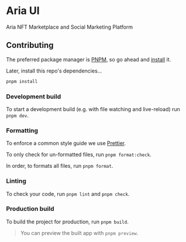 # Aria UI

Aria NFT Marketplace and Social Marketing Platform

## Contributing

The preferred package manager is [PNPM](https://pnpm.js.org/en/), so go ahead and [install](https://pnpm.io/installation) it.

Later, install this repo's dependencies...

```bash
pnpm install
```

### Development build

To start a development build (e.g. with file watching and live-reload) run `pnpm dev`.

### Formatting

To enforce a common style guide we use [Prettier](https://prettier.io).

To only check for un-formatted files, run `pnpm format:check`.

In order, to formats all files, run `pnpm format`.

### Linting

To check your code, run `pnpm lint` and `pnpm check`.

### Production build

To build the project for production, run `pnpm build`.

> You can preview the built app with `pnpm preview`.
